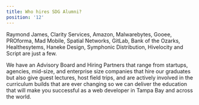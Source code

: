 ```yaml
---
title: Who hires SDG Alumni?
position: '12'
---
```

Raymond James, Clarity Services, Amazon, Malwarebytes, Gooee, PROforma, Mad Mobile, Spatial Networks, GitLab, Bank of the Ozarks, Healthesytems, Haneke Design, Symphonic Distribution, Hivelocity and Script are just a few. 

We have an Advisory Board and Hiring Partners that range from startups, agencies, mid-size, and enterprise size companies that hire our graduates but also give guest lectures, host field trips, and are actively involved in the curriculum builds that are ever changing so we can deliver the education that will make you successful as a web developer in Tampa Bay and across the world.

